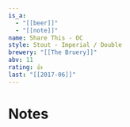 ```yaml
---
is_a:
  - "[[beer]]"
  - "[[note]]"
name: Share This - OC
style: Stout - Imperial / Double
brewery: "[[The Bruery]]"
abv: 11
rating: 👍
last: "[[2017-06]]"
---
```

# Notes

